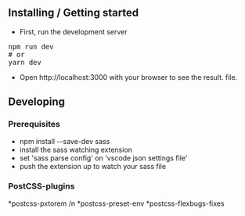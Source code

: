 ## Installing / Getting started

* First, run the development server
<pre>npm run dev
# or
yarn dev</pre>
* Open http://localhost:3000 with your browser to see the result. file.

## Developing

### Prerequisites

* npm install --save-dev sass
* install the sass watching extension
* set 'sass parse config' on 'vscode json settings file'
* push the extension up to watch your sass file

### PostCSS-plugins

*postcss-pxtorem /n
*postcss-preset-env
*postcss-flexbugs-fixes


